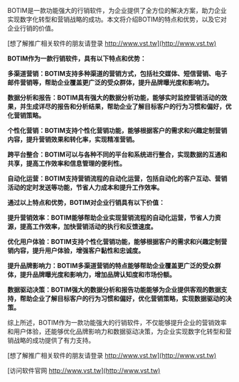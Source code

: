 BOTIM是一款功能强大的行销软件，为企业提供了全方位的解决方案，助力企业实现数字化转型和营销战略的成功。本文将介绍BOTIM的特点和优势，以及它对企业行销的价值。

[想了解推广相关软件的朋友请登录 http://www.vst.tw](http://www.vst.tw)

**BOTIM作为一款行销软件，具有以下特点和优势：**

**多渠道营销：BOTIM支持多种渠道的营销方式，包括社交媒体、短信营销、电子邮件营销等，帮助企业覆盖更广泛的受众群体，提升品牌曝光度和影响力。**

**数据分析和报告：BOTIM具有强大的数据分析功能，能够实时监控营销活动的效果，并生成详尽的报告和分析结果，帮助企业了解目标客户的行为习惯和偏好，优化营销策略。**

**个性化营销：BOTIM支持个性化营销功能，能够根据客户的需求和兴趣定制营销内容，提升营销效果和转化率，实现精准营销。**

**跨平台整合：BOTIM可以与各种不同的平台和系统进行整合，实现数据的互通和共享，提高工作效率和信息管理的便利性。**

**自动化运营：BOTIM支持营销流程的自动化运营，包括自动化的客户互动、营销活动的定时发送等功能，节省人力成本和提升工作效率。**

**通过以上特点和优势，BOTIM对企业行销具有以下价值：**

**提升营销效率：BOTIM能够帮助企业实现营销流程的自动化运营，节省人力资源，提高工作效率，加快营销活动的执行和反馈速度。**

**优化用户体验：BOTIM支持个性化营销功能，能够根据客户的需求和兴趣定制营销内容，提升用户体验，增强客户黏性和忠诚度。**

**提升品牌影响力：BOTIM多渠道营销的特点能够帮助企业覆盖更广泛的受众群体，提升品牌曝光度和影响力，增加品牌认知度和市场份额。**

**数据驱动决策：BOTIM强大的数据分析和报告功能能够为企业提供客观的数据支持，帮助企业了解目标客户的行为习惯和偏好，优化营销策略，实现数据驱动的决策。**

综上所述，BOTIM作为一款功能强大的行销软件，不仅能够提升企业的营销效率和用户体验，还能够优化品牌影响力和数据驱动决策，为企业实现数字化转型和营销战略的成功提供了有力支持。

[想了解推广相关软件的朋友请登录 http://www.vst.tw](http://www.vst.tw)


[访问软件官网 http://www.vst.tw](http://www.vst.tw)
